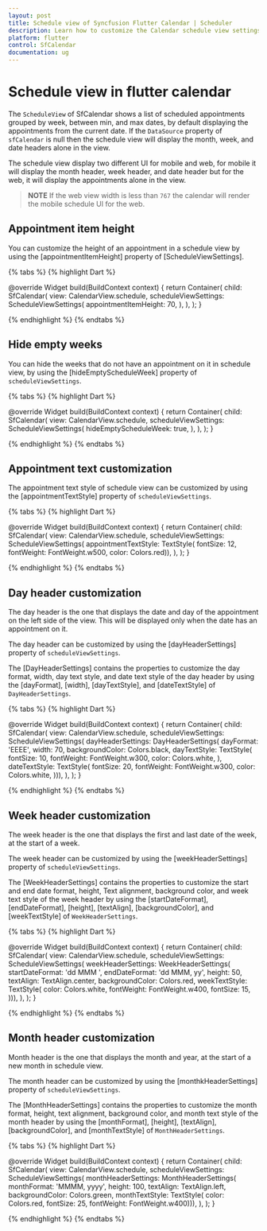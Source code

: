 ```yaml
---
layout: post
title: Schedule view of Syncfusion Flutter Calendar | Scheduler
description: Learn how to customize the Calendar schedule view settings and its appearance in SfCalendar widget in Flutter
platform: flutter
control: SfCalendar
documentation: ug
---
```


# Schedule view in flutter calendar

The `ScheduleView` of SfCalendar shows a list of scheduled appointments grouped by week, between min, and max dates, by default displaying the appointments from the current date. If the `DataSource` property of `sfCalendar` is null then the schedule view will display the month, week, and date headers alone in the view.

The schedule view display two different UI for mobile and web, for mobile it will display the month header, week header, and date header but for the web, it will display the appointments alone in the view.

>**NOTE** If the web view width is less than `767` the calendar will render the mobile schedule UI for the web. 

## Appointment item height
You can customize the height of an appointment in a schedule view by using the [appointmentItemHeight] property of [ScheduleViewSettings].

{% tabs %}
{% highlight Dart %}

@override
  Widget build(BuildContext context) {
    return Container(
      child: SfCalendar(
        view: CalendarView.schedule,
        scheduleViewSettings: ScheduleViewSettings(
          appointmentItemHeight: 70,
        ),
      ),
    );
  }

{% endhighlight %}
{% endtabs %}

## Hide empty weeks
You can hide the weeks that do not have an appointment on it in schedule view, by using the [hideEmptyScheduleWeek] property of  `scheduleViewSettings`.

{% tabs %}
{% highlight Dart %}

@override
  Widget build(BuildContext context) {
    return Container(
      child: SfCalendar(
        view: CalendarView.schedule,
        scheduleViewSettings: ScheduleViewSettings(
          hideEmptyScheduleWeek: true,
        ),
      ),
    );
  }
  
{% endhighlight %}
{% endtabs %}

## Appointment text customization
The appointment text style of schedule view can be customized by using the [appointmentTextStyle] property of `scheduleViewSettings`.

{% tabs %}
{% highlight Dart %}

@override
  Widget build(BuildContext context) {
    return Container(
      child: SfCalendar(
        view: CalendarView.schedule,
        scheduleViewSettings: ScheduleViewSettings(
            appointmentTextStyle: TextStyle(
                fontSize: 12, fontWeight: FontWeight.w500, color: Colors.red)),
      ),
    );
  }

{% endhighlight %}
{% endtabs %}

## Day header customization
The day header is the one that displays the date and day of the appointment on the left side of the view. This will be displayed only when the date has an appointment on it.

The day header can be customized by using the [dayHeaderSettings] property of `scheduleViewSettings`. 

The [DayHeaderSettings] contains the properties to customize the day format, width, day text style, and date text style of the day header by using the [dayFormat], [width], [dayTextStyle], and [dateTextStyle] of `DayHeaderSettings`.

{% tabs %}
{% highlight Dart %}

  @override
  Widget build(BuildContext context) {
    return Container(
      child: SfCalendar(
        view: CalendarView.schedule,
        scheduleViewSettings: ScheduleViewSettings(
            dayHeaderSettings: DayHeaderSettings(
                dayFormat: 'EEEE',
                width: 70,
                backgroundColor: Colors.black,
                dayTextStyle: TextStyle(
                  fontSize: 10,
                  fontWeight: FontWeight.w300,
                  color: Colors.white,
                ),
                dateTextStyle: TextStyle(
                  fontSize: 20,
                  fontWeight: FontWeight.w300,
                  color: Colors.white,
                ))),
      ),
    );
  }

{% endhighlight %}
{% endtabs %}

## Week header customization
The week header is the one that displays the first and last date of the week, at the start of a week.

The week header can be customized by using the [weekHeaderSettings] property of `scheduleViewSettings`. 

The [WeekHeaderSettings] contains the properties to customize the start and end date format, height, Text alignment, background color, and week text style of the week header by using the [startDateFormat], [endDateFormat], [height], [textAlign], [backgroundColor], and [weekTextStyle] of `WeekHeaderSettings`.

{% tabs %}
{% highlight Dart %}

@override
  Widget build(BuildContext context) {
    return Container(
      child: SfCalendar(
        view: CalendarView.schedule,
        scheduleViewSettings: ScheduleViewSettings(
            weekHeaderSettings: WeekHeaderSettings(
                startDateFormat: 'dd MMM ',
                endDateFormat: 'dd MMM, yy',
                height: 50,
                textAlign: TextAlign.center,
                backgroundColor: Colors.red,
                weekTextStyle: TextStyle(
                  color: Colors.white,
                  fontWeight: FontWeight.w400,
                  fontSize: 15,
                ))),
      ),
    );
  }


{% endhighlight %}
{% endtabs %}

## Month header customization
Month header is the one that displays the month and year, at the start of a new month in schedule view.

The month header can be customized by using the [monthkHeaderSettings] property of `scheduleViewSettings`. 

The [MonthHeaderSettings] contains the properties to customize the month format, height, text alignment, background color, and month text style of the month header by using the [monthFormat], [height], [textAlign], [backgroundColor], and [monthTextStyle] of `MonthHeaderSettings`.

{% tabs %}
{% highlight Dart %}

@override
  Widget build(BuildContext context) {
    return Container(
      child: SfCalendar(
        view: CalendarView.schedule,
        scheduleViewSettings: ScheduleViewSettings(
            monthHeaderSettings: MonthHeaderSettings(
                monthFormat: 'MMMM, yyyy',
                height: 100,
                textAlign: TextAlign.left,
                backgroundColor: Colors.green,
                monthTextStyle: TextStyle(
                    color: Colors.red,
                    fontSize: 25,
                    fontWeight: FontWeight.w400))),
      ),
    );
  }

{% endhighlight %}
{% endtabs %}

